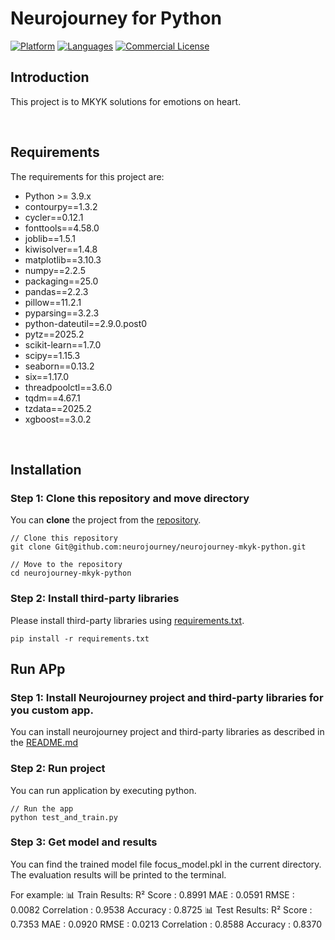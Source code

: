 # Neurojourney for Python

[![Platform](https://img.shields.io/badge/platform-desktop-orange.svg)](https://github.com/neurojourney/neurojourney-mkyk-python)
[![Languages](https://img.shields.io/badge/language-python-orange.svg)](https://github.com/neurojourney/neurojourney-mkyk-python)
[![Commercial License](https://img.shields.io/badge/license-Commercial-brightgreen.svg)](https://github.com/neurojourney/neurojourney-mkyk-python/blob/master/LICENSE.md)

## Introduction
This project is to MKYK solutions for emotions on heart. 

<br/>

## Requirements
The requirements for this project are:
- Python >= 3.9.x
- contourpy==1.3.2
- cycler==0.12.1
- fonttools==4.58.0
- joblib==1.5.1
- kiwisolver==1.4.8
- matplotlib==3.10.3
- numpy==2.2.5
- packaging==25.0
- pandas==2.2.3
- pillow==11.2.1
- pyparsing==3.2.3
- python-dateutil==2.9.0.post0
- pytz==2025.2
- scikit-learn==1.7.0
- scipy==1.15.3
- seaborn==0.13.2
- six==1.17.0
- threadpoolctl==3.6.0
- tqdm==4.67.1
- tzdata==2025.2
- xgboost==3.0.2

<br/>

## Installation

### Step 1: Clone this repository and move directory
You can **clone** the project from the [repository](https://github.com/neurojourney/neurojourney-mkyk-python).

```
// Clone this repository
git clone Git@github.com:neurojourney/neurojourney-mkyk-python.git

// Move to the repository
cd neurojourney-mkyk-python
```

### Step 2: Install third-party libraries
Please install third-party libraries using [requirements.txt](https://github.com/emotionist/neurojourney-mkyk-python/tree/master/requirements.txt).

```
pip install -r requirements.txt
```

## Run APp

### Step 1: Install Neurojourney project and third-party libraries for you custom app.
You can install neurojourney project and third-party libraries as described in the [README.md](https://github.com/neurojourney/neurojourney-mktk-python/blob/master/README.md)

### Step 2: Run project
You can run application by executing python. 

```
// Run the app
python test_and_train.py
```

### Step 3: Get model and results
You can find the trained model file focus_model.pkl in the current directory.
The evaluation results will be printed to the terminal.

For example:
📊 Train Results:
  R² Score      : 0.8991
  MAE           : 0.0591
  RMSE          : 0.0082
  Correlation   : 0.9538
  Accuracy      : 0.8725
📊 Test Results:
  R² Score      : 0.7353
  MAE           : 0.0920
  RMSE          : 0.0213
  Correlation   : 0.8588
  Accuracy      : 0.8370

